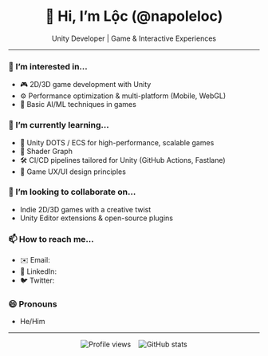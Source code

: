 <!--
**napoleloc/napoleloc** is a ✨ _special_ ✨ repository because its `README.md` 
appears on your GitHub profile.
-->

<div align="center">
  <h1>👋 Hi, I’m Lộc (@napoleloc)</h1>
  <p>Unity Developer | Game &amp; Interactive Experiences</p>
</div>

---

### 👀 I’m interested in…
- 🎮 2D/3D game development with Unity  
- ⚙️ Performance optimization & multi-platform (Mobile, WebGL)  
- 🤖 Basic AI/ML techniques in games  

### 🌱 I’m currently learning…
- 📱 Unity DOTS / ECS for high-performance, scalable games  
- 🔧 Shader Graph 
- 🛠️ CI/CD pipelines tailored for Unity (GitHub Actions, Fastlane)  
- 🎨 Game UX/UI design principles  

### 💞️ I’m looking to collaborate on…
- Indie 2D/3D games with a creative twist  
- Unity Editor extensions & open-source plugins  

### 📫 How to reach me…
- ✉️ Email: 
- 🔗 LinkedIn: 
- 🐦 Twitter: 

### 😄 Pronouns
- He/Him

---

<div align="center">
  <img src="https://komarev.com/ghpvc/?username=napoleloc&color=blue" alt="Profile views" />
  &nbsp;&nbsp;
  <img src="https://github-readme-stats.vercel.app/api?username=napoleloc&show_icons=true&theme=tokyonight" alt="GitHub stats" />
</div>

<!---
napoleloc/napoleloc is a ✨ special ✨ repository because its `README.md` (this file) appears on your GitHub profile.
You can click the Preview link to take a look at your changes.
--->
